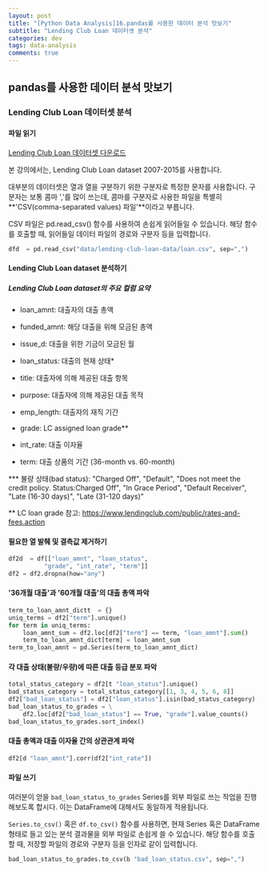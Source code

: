 ```yaml
---
layout: post
title: "[Python Data Analysis]16.pandas를 사용한 데이터 분석 맛보기"
subtitle: "Lending Club Loan 데이터셋 분석"
categories: dev
tags: data-analysis
comments: true
---
```


## pandas를 사용한 데이터 분석 맛보기

### Lending Club Loan 데이터셋 분석

#### 파일 읽기

[Lending Club Loan 데이터셋 다운로드](https://drive.google.com/open?id=0B9fcvsgEhJNsVlZISXdPSGc4Zlk)

본 강의에서는, Lending Club Loan dataset 2007-2015를 사용합니다.

대부분의 데이터셋은 열과 열을 구분하기 위한 구분자로 특정한 문자를 사용합니다. 구분자는 보통 콤마 ','를 많이 쓰는데, 콤마를 구분자로 사용한 파일을 특별히 **'CSV(comma-separated values) 파일'**이라고 부릅니다.


CSV 파일은 pd.read_csv() 함수를 사용하여 손쉽게 읽어들일 수 있습니다. 해당 함수를 호출할 때, 읽어들일 데이터 파일의 경로와 구분자 등을 입력합니다.

```python
dfd  = pd.read_csv("data/lending-club-loan-data/loan.csv", sep=",")
```

#### Lending Club Loan dataset 분석하기

##### Lending Club Loan dataset의 주요 컬럼 요약

- loan_amnt: 대출자의 대출 총액

- funded_amnt: 해당 대출을 위해 모금된 총액

- issue_d: 대출을 위한 기금이 모금된 월

- loan_status: 대출의 현재 상태*

- title: 대출자에 의해 제공된 대출 항목

- purpose: 대출자에 의해 제공된 대출 목적

- emp_length: 대출자의 재직 기간

- grade: LC assigned loan grade**

- int_rate: 대출 이자율

- term: 대출 상품의 기간 (36-month vs. 60-month)


*** 불량 상태(bad status): "Charged Off", "Default", "Does not meet the credit policy. Status:Charged Off", "In Grace Period", "Default Receiver", "Late (16-30 days)", "Late (31-120 days)"


** LC loan grade 참고: https://www.lendingclub.com/public/rates-and-fees.action


#### 필요한 열 발췌 및 결측값 제거하기
```python
df2d  = df[["loan_amnt", "loan_status", 
          "grade", "int_rate", "term"]]
df2 = df2.dropna(how="any")
```

#### '36개월 대출'과 '60개월 대출'의 대출 총액 파악
```python
term_to_loan_amnt_dictt  = {}
uniq_terms = df2["term"].unique()
for term in uniq_terms:
    loan_amnt_sum = df2.loc[df2["term"] == term, "loan_amnt"].sum()
    term_to_loan_amnt_dict[term] = loan_amnt_sum
term_to_loan_amnt = pd.Series(term_to_loan_amnt_dict)
```

#### 각 대출 상태(불량/우량)에 따른 대출 등급 분포 파악
```python
total_status_category = df2[t "loan_status"].unique()
bad_status_category = total_status_category[[1, 3, 4, 5, 6, 8]]
df2["bad_loan_status"] = df2["loan_status"].isin(bad_status_category)
bad_loan_status_to_grades = \
    df2.loc[df2["bad_loan_status"] == True, "grade"].value_counts()
bad_loan_status_to_grades.sort_index()
```

#### 대출 총액과 대출 이자율 간의 상관관계 파악
```python
df2[d "loan_amnt"].corr(df2["int_rate"])
```

#### 파일 쓰기

여러분이 얻을 `bad_loan_status_to_grades` Series를 외부 파일로 쓰는 작업을 진행해보도록 합시다. 이는 DataFrame에 대해서도 동일하게 적용됩니다.

`Series.to_csv()` 혹은 `df.to_csv()` 함수를 사용하면, 현재 Series 혹은 DataFrame 형태로 들고 있는 분석 결과물을 외부 파일로 손쉽게 쓸 수 있습니다. 해당 함수를 호출할 때, 저장할 파일의 경로와 구분자 등을 인자로 같이 입력합니다.

```python
bad_loan_status_to_grades.to_csv(b "bad_loan_status.csv", sep=",")
```